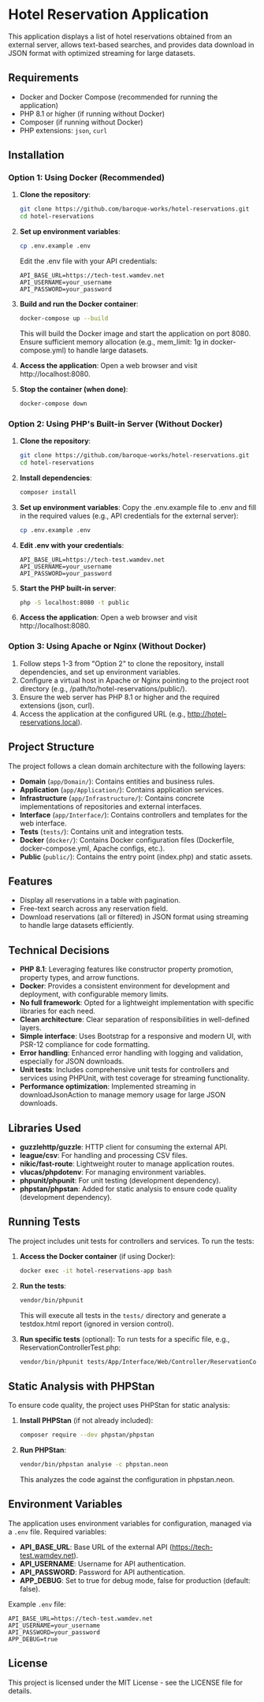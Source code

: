 # Hotel Reservation Application

This application displays a list of hotel reservations obtained from an external server, allows text-based searches, and provides data download in JSON format with optimized streaming for large datasets.

## Requirements

- Docker and Docker Compose (recommended for running the application)
- PHP 8.1 or higher (if running without Docker)
- Composer (if running without Docker)
- PHP extensions: `json`, `curl`

## Installation

### Option 1: Using Docker (Recommended)

1. **Clone the repository**:

   ```bash
   git clone https://github.com/baroque-works/hotel-reservations.git
   cd hotel-reservations
   ```

2. **Set up environment variables**:

   ```bash
   cp .env.example .env
   ```

   Edit the .env file with your API credentials:

   ```
   API_BASE_URL=https://tech-test.wamdev.net
   API_USERNAME=your_username
   API_PASSWORD=your_password
   ```

3. **Build and run the Docker container**:

   ```bash
   docker-compose up --build
   ```

   This will build the Docker image and start the application on port 8080. Ensure sufficient memory allocation (e.g., mem_limit: 1g in docker-compose.yml) to handle large datasets.

4. **Access the application**: Open a web browser and visit http://localhost:8080.

5. **Stop the container (when done)**:
   ```bash
   docker-compose down
   ```

### Option 2: Using PHP's Built-in Server (Without Docker)

1. **Clone the repository**:

   ```bash
   git clone https://github.com/baroque-works/hotel-reservations.git
   cd hotel-reservations
   ```

2. **Install dependencies**:

   ```bash
   composer install
   ```

3. **Set up environment variables**: Copy the .env.example file to .env and fill in the required values (e.g., API credentials for the external server):

   ```bash
   cp .env.example .env
   ```

4. **Edit .env with your credentials**:

   ```
   API_BASE_URL=https://tech-test.wamdev.net
   API_USERNAME=your_username
   API_PASSWORD=your_password
   ```

5. **Start the PHP built-in server**:

   ```bash
   php -S localhost:8080 -t public
   ```

6. **Access the application**: Open a web browser and visit http://localhost:8080.

### Option 3: Using Apache or Nginx (Without Docker)

1. Follow steps 1-3 from "Option 2" to clone the repository, install dependencies, and set up environment variables.
2. Configure a virtual host in Apache or Nginx pointing to the project root directory (e.g., /path/to/hotel-reservations/public/).
3. Ensure the web server has PHP 8.1 or higher and the required extensions (json, curl).
4. Access the application at the configured URL (e.g., http://hotel-reservations.local).

## Project Structure

The project follows a clean domain architecture with the following layers:

- **Domain** (`app/Domain/`): Contains entities and business rules.
- **Application** (`app/Application/`): Contains application services.
- **Infrastructure** (`app/Infrastructure/`): Contains concrete implementations of repositories and external interfaces.
- **Interface** (`app/Interface/`): Contains controllers and templates for the web interface.
- **Tests** (`tests/`): Contains unit and integration tests.
- **Docker** (`docker/`): Contains Docker configuration files (Dockerfile, docker-compose.yml, Apache configs, etc.).
- **Public** (`public/`): Contains the entry point (index.php) and static assets.

## Features

- Display all reservations in a table with pagination.
- Free-text search across any reservation field.
- Download reservations (all or filtered) in JSON format using streaming to handle large datasets efficiently.

## Technical Decisions

- **PHP 8.1**: Leveraging features like constructor property promotion, property types, and arrow functions.
- **Docker**: Provides a consistent environment for development and deployment, with configurable memory limits.
- **No full framework**: Opted for a lightweight implementation with specific libraries for each need.
- **Clean architecture**: Clear separation of responsibilities in well-defined layers.
- **Simple interface**: Uses Bootstrap for a responsive and modern UI, with PSR-12 compliance for code formatting.
- **Error handling**: Enhanced error handling with logging and validation, especially for JSON downloads.
- **Unit tests**: Includes comprehensive unit tests for controllers and services using PHPUnit, with test coverage for streaming functionality.
- **Performance optimization**: Implemented streaming in downloadJsonAction to manage memory usage for large JSON downloads.

## Libraries Used

- **guzzlehttp/guzzle**: HTTP client for consuming the external API.
- **league/csv**: For handling and processing CSV files.
- **nikic/fast-route**: Lightweight router to manage application routes.
- **vlucas/phpdotenv**: For managing environment variables.
- **phpunit/phpunit**: For unit testing (development dependency).
- **phpstan/phpstan**: Added for static analysis to ensure code quality (development dependency).

## Running Tests

The project includes unit tests for controllers and services. To run the tests:

1. **Access the Docker container** (if using Docker):

   ```bash
   docker exec -it hotel-reservations-app bash
   ```

2. **Run the tests**:

   ```bash
   vendor/bin/phpunit
   ```

   This will execute all tests in the `tests/` directory and generate a testdox.html report (ignored in version control).

3. **Run specific tests** (optional): To run tests for a specific file, e.g., ReservationControllerTest.php:
   ```bash
   vendor/bin/phpunit tests/App/Interface/Web/Controller/ReservationControllerTest.php
   ```

## Static Analysis with PHPStan

To ensure code quality, the project uses PHPStan for static analysis:

1. **Install PHPStan** (if not already included):

   ```bash
   composer require --dev phpstan/phpstan
   ```

2. **Run PHPStan**:
   ```bash
   vendor/bin/phpstan analyse -c phpstan.neon
   ```
   This analyzes the code against the configuration in phpstan.neon.

## Environment Variables

The application uses environment variables for configuration, managed via a `.env` file. Required variables:

- **API_BASE_URL**: Base URL of the external API (https://tech-test.wamdev.net).
- **API_USERNAME**: Username for API authentication.
- **API_PASSWORD**: Password for API authentication.
- **APP_DEBUG**: Set to true for debug mode, false for production (default: false).

Example `.env` file:

```
API_BASE_URL=https://tech-test.wamdev.net
API_USERNAME=your_username
API_PASSWORD=your_password
APP_DEBUG=true
```

## License

This project is licensed under the MIT License - see the LICENSE file for details.

